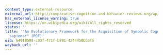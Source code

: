 ```yaml
---
content_type: external-resource
external_url: http://comparative-cognition-and-behavior-reviews.org/wp/wp-content/uploads/2013/10/vol_3_tattersall.pdf
has_external_license_warning: true
license: https://en.wikipedia.org/wiki/All_rights_reserved
status: ''
title: '"An Evolutionary Framework for the Acquisition of Symbolic Cognition by *Homo
  sapiens*" (PDF)'
uid: 64918588-c03f-471f-b981-4244450bbaf5
wayback_url: ''
---
```


